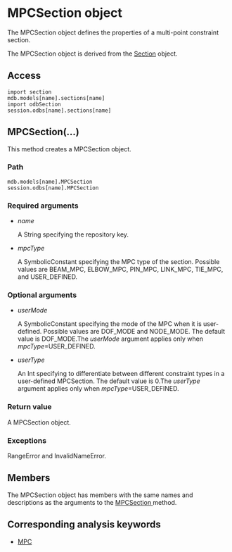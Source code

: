 # MPCSection object

The MPCSection object defines the properties of a multi-point constraint section.

The MPCSection object is derived from the [Section](https://help.3ds.com/2022/english/DSSIMULIA_Established/SIMACAEKERRefMap/simaker-c-sectionpyc.htm?ContextScope=all) object.

## Access

```
import section
mdb.models[name].sections[name]
import odbSection
session.odbs[name].sections[name]
```

## MPCSection(...)



This method creates a MPCSection object.



### Path

```
mdb.models[name].MPCSection
session.odbs[name].MPCSection
```

### Required arguments

- *name*

  A String specifying the repository key.

- *mpcType*

  A SymbolicConstant specifying the MPC type of the section. Possible values are BEAM_MPC, ELBOW_MPC, PIN_MPC, LINK_MPC, TIE_MPC, and USER_DEFINED.

### Optional arguments

- *userMode*

  A SymbolicConstant specifying the mode of the MPC when it is user-defined. Possible values are DOF_MODE and NODE_MODE. The default value is DOF_MODE.The *userMode* argument applies only when *mpcType*=USER_DEFINED.

- *userType*

  An Int specifying to differentiate between different constraint types in a user-defined MPCSection. The default value is 0.The *userType* argument applies only when *mpcType*=USER_DEFINED.

### Return value

A MPCSection object.

### Exceptions

RangeError and InvalidNameError.



## Members

The MPCSection object has members with the same names and descriptions as the arguments to the [MPCSection ](https://help.3ds.com/2022/English/DSSIMULIA_Established/SIMACAEKERRefMap/simaker-c-mpcsectionpyc.htm?ContextScope=all#simaker-mpcsectionmpcsectionpyc)method.



## Corresponding analysis keywords

- [MPC](https://help.3ds.com/2022/English/DSSIMULIA_Established/SIMACAEKEYRefMap/simakey-r-mpc.htm?ContextScope=all#simakey-r-mpc)